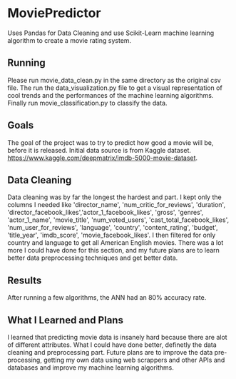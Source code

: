 # MoviePredictor
Uses Pandas for Data Cleaning and use Scikit-Learn machine learning algorithm to create a movie rating system. 

## Running 
Please run movie_data_clean.py in the same directory as the original csv file. The run the data_visualization.py file to get a visual representation of cool trends and the performances of the machine learning algorithms. Finally run movie_classification.py to classify the data. 

## Goals
The goal of the project was to try to predict how good a movie will be, before it is released. Initial data source is from Kaggle dataset. https://www.kaggle.com/deepmatrix/imdb-5000-movie-dataset.

## Data Cleaning
Data cleaning was by far the longest the hardest and part. I kept only the columns I needed like 'director_name', 'num_critic_for_reviews', 'duration', 'director_facebook_likes','actor_1_facebook_likes', 'gross', 'genres', 'actor_1_name', 'movie_title', 'num_voted_users', 'cast_total_facebook_likes', 'num_user_for_reviews', 'language', 'country', 'content_rating', 'budget', 'title_year', 'imdb_score', 'movie_facebook_likes'. I then filtered for only country and language to get all American English movies. There was a lot more I could have done for this section, and my future plans are to learn better data preprocessing techniques and get better data. 

## Results
After running a few algorithms, the ANN had an 80% accuracy rate. 

## What I Learned and Plans 
I learned that predicting movie data is insanely hard because there are alot of different attributes. What I could have done better, definetly the data cleaning and preprocessing part. Future plans are to improve the data pre-processing, getting my own data using web scrappers and other APIs and databases and improve my machine learning algorithms. 
